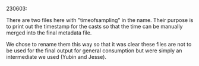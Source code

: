 230603:

There are two files here with "timeofsampling" in the name. Their purpose is to print out the timestamp for the casts so that the time can be manually merged into the final metadata file.

We chose to rename them this way so that it was clear these files are not to be used for the final output for general consumption but were simply an intermediate we used (Yubin and Jesse).
